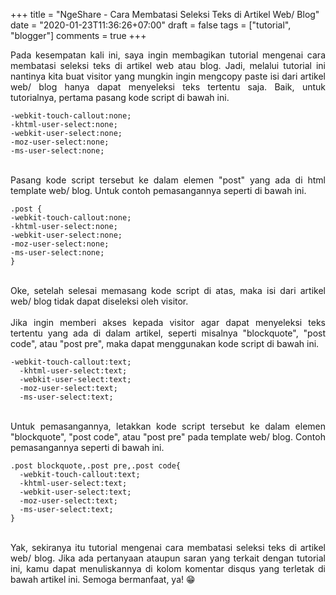 +++
title = "NgeShare - Cara Membatasi Seleksi Teks di Artikel Web/ Blog"
date = "2020-01-23T11:36:26+07:00"
draft = false
tags = ["tutorial", "blogger"]
comments = true
+++

<div style="text-align: justify;">Pada kesempatan kali ini, saya ingin membagikan tutorial mengenai cara membatasi seleksi teks di artikel web atau blog. Jadi, melalui tutorial ini nantinya kita buat visitor yang mungkin ingin mengcopy paste isi dari artikel web/ blog hanya dapat menyeleksi teks tertentu saja. Baik, untuk tutorialnya, pertama pasang kode script di bawah ini.<br />
<pre><code class="language-css">-webkit-touch-callout:none;
-khtml-user-select:none;
-webkit-user-select:none;
-moz-user-select:none;
-ms-user-select:none;</code></pre>
</br>
Pasang kode script tersebut ke dalam elemen "post" yang ada di html template web/ blog. Untuk contoh pemasangannya seperti di bawah ini.<br />
<pre><code class="language-css">.post {
-webkit-touch-callout:none;
-khtml-user-select:none;
-webkit-user-select:none;
-moz-user-select:none;
-ms-user-select:none;
}</code></pre>
</br>
Oke, setelah selesai memasang kode script di atas, maka isi dari artikel web/ blog tidak dapat diseleksi oleh visitor.<br />
</br>
Jika ingin memberi akses kepada visitor agar dapat menyeleksi teks tertentu yang ada di dalam artikel, seperti misalnya "blockquote", "post code", atau "post pre", maka dapat menggunakan kode script di bawah ini.<br />
<pre><code class="language-css">-webkit-touch-callout:text;
  -khtml-user-select:text;
  -webkit-user-select:text;
  -moz-user-select:text;
  -ms-user-select:text;</code></pre>
</br>
Untuk pemasangannya, letakkan kode script tersebut ke dalam elemen "blockquote", "post code", atau "post pre" pada template web/ blog. Contoh pemasangannya seperti di bawah ini.<br />
<pre><code class="language-css">.post blockquote,.post pre,.post code{
  -webkit-touch-callout:text;
  -khtml-user-select:text;
  -webkit-user-select:text;
  -moz-user-select:text;
  -ms-user-select:text;
}</code></pre>
</br>
Yak, sekiranya itu tutorial mengenai cara membatasi seleksi teks di artikel web/ blog. Jika ada pertanyaan ataupun saran yang terkait dengan tutorial ini, kamu dapat menuliskannya di kolom komentar disqus yang terletak di bawah artikel ini. Semoga bermanfaat, ya! 😁</div>
